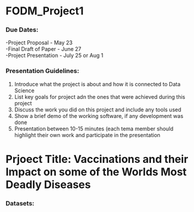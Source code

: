 # FODM_Project1

### Due Dates: <br>
-Project Proposal - May 23 <br>
-Final Draft of Paper - June 27 <br>
-Project Presentation - July 25 or Aug 1 <br>

### Presentation Guidelines:
1. Introduce what the project is about and how it is connected to Data Science
2. List key goals for project adn the ones that were achieved during this project
3. Discuss the work you did on this project and include any tools used
4. Show a brief demo of the working software, if any development was done
5. Presentation between 10-15 minutes (each tema member should highlight their own work and participate in the presentation

# Prjoect Title: Vaccinations and their Impact on some of the Worlds Most Deadly Diseases

### Datasets: 
